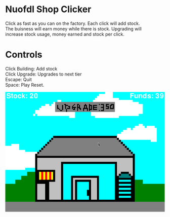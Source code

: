 # Nuofdl Shop Clicker
Click as fast as you can on the factory. Each click will add stock. \
The buisness will earn money while there is stock. Upgrading will \
increase stock usage, money earned and stock per click.

# Controls
Click Building: Add stock \
Click Upgrade: Upgrades to next tier \
Escape: Quit \
Space: Play Reset.

![Screenshot](screenshot.png)

